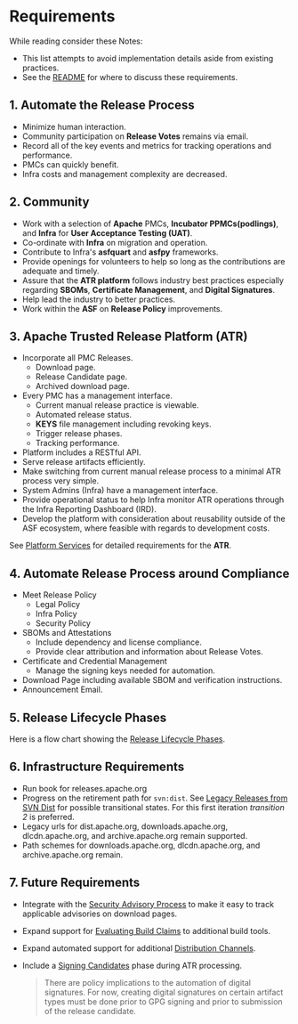 # Requirements

While reading consider these Notes:

- This list attempts to avoid implementation details aside from existing practices.
- See the [README](../README.md) for where to discuss these requirements.

## 1. Automate the Release Process

   - Minimize human interaction.
   - Community participation on **Release Votes** remains via email.
   - Record all of the key events and metrics for tracking operations and performance.
   - PMCs can quickly benefit.
   - Infra costs and management complexity are decreased.

## 2. Community

   - Work with a selection of **Apache** PMCs, **Incubator PPMCs(podlings)**, and **Infra** for **User Acceptance Testing (UAT)**.
   - Co-ordinate with **Infra** on migration and operation.
   - Contribute to Infra's **asfquart** and **asfpy** frameworks.
   - Provide openings for volunteers to help so long as the contributions are adequate and timely.
   - Assure that the **ATR platform** follows industry best practices especially regarding **SBOMs**,
     **Certificate Management**, and **Digital Signatures**.
   - Help lead the industry to better practices.
   - Work within the **ASF** on **Release Policy** improvements.

## 3. Apache Trusted Release Platform (ATR)

   - Incorporate all PMC Releases.
     - Download page.
     - Release Candidate page.
     - Archived download page.
   - Every PMC has a management interface.
     - Current manual release practice is viewable.
     - Automated release status.
     - **KEYS** file management including revoking keys.
     - Trigger release phases.
     - Tracking performance.
   - Platform includes a RESTful API.
   - Serve release artifacts efficiently.
   - Make switching from current manual release process to a minimal ATR process very simple.
   - System Admins (Infra) have a management interface.
   - Provide operational status to help Infra monitor ATR operations through the Infra Reporting Dashboard (IRD).
   - Develop the platform with consideration about reusability outside of the ASF ecosystem, where feasible with regards to development costs.

   See [Platform Services](./platform.md) for detailed requirements for the **ATR**.

## 4. Automate Release Process around Compliance

   - Meet Release Policy
     - Legal Policy
     - Infra Policy
     - Security Policy
   - SBOMs and Attestations
     - Include dependency and license compliance.
     - Provide clear attribution and information about Release Votes.
   - Certificate and Credential Management
     - Manage the signing keys needed for automation.
   - Download Page including available SBOM and verification instructions.
   - Announcement Email.

## 5. Release Lifecycle Phases

   Here is a flow chart showing the [Release Lifecycle Phases](lifecycle.md).

## 6. Infrastructure Requirements

   - Run book for releases.apache.org
   - Progress on the retirement path for `svn:dist`. See [Legacy Releases from SVN Dist](svn-dist.md)
     for possible transitional states. For this first iteration _transition 2_ is preferred.
   - Legacy urls for dist.apache.org, downloads.apache.org, dlcdn.apache.org, and archive.apache.org remain supported.
   - Path schemes for downloads.apache.org, dlcdn.apache.org, and archive.apache.org remain.

## 7. Future Requirements

   - Integrate with the [Security Advisory Process](advisory-process.md) to make it easy to track applicable advisories on download pages.
   - Expand support for [Evaluating Build Claims](evaluate.md) to additional build tools.
   - Expand automated support for additional [Distribution Channels](distributions.md).
   - Include a [Signing Candidates](./digital-signatures.md) phase during ATR processing.

     > There are policy implications to the automation of digital signatures.
     > For now, creating digital signatures on certain artifact types must be done prior to GPG signing and
     > prior to submission of the release candidate.

